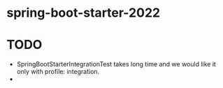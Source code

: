# spring-boot-starter-2022


# TODO
- SpringBootStarterIntegrationTest takes long time and we would like it only with profile: integration.
- 